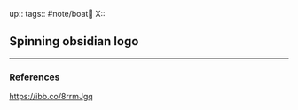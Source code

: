 up::
tags:: #note/boat🚤 
X:: 

## Spinning obsidian logo



---

### References
https://ibb.co/8rrmJgq